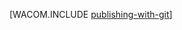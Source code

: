 <properties title="Publishing with Git (PHP) - Azure" pageTitle="Publishing with Git (PHP) - Azure" keywords="publishing Git Azure, publish website Azure" description="Learn how to use Git to publish an Azure web site, and then enable continuous deployment from GitHub and CodePlex." services="Web Sites" documentationCenter="PHP" authors="larryf" />
<tags ms.service="Web Sites"
    ms.date=""
    wacn.date=""
    />

[WACOM.INCLUDE [publishing-with-git][publishing-with-git]]

  [publishing-with-git]: ../includes/publishing-with-git.md
